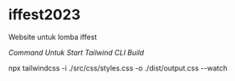 # iffest2023
Website untuk lomba iffest


*Command Untuk Start Tailwind CLI Build*

npx tailwindcss -i ./src/css/styles.css -o ./dist/output.css --watch